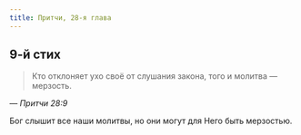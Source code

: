 ```yaml
---
title: Притчи, 28-я глава
---
```


## 9-й стих

> Кто отклоняет ухо своё от слушания закона, того и молитва — мерзость.

— <cite>Притчи&nbsp;28:9</cite>

Бог слышит все наши молитвы, но они могут для Него быть мерзостью.
